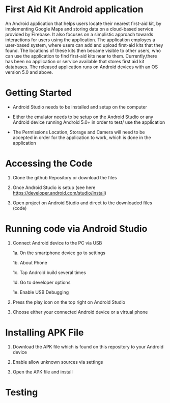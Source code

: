 # First Aid Kit Android application
An Android application that helps users locate their nearest first-aid kit, by implementing Google Maps and storing data on a cloud-based service provided by Firebase. It also focuses on a simplistic approach towards interactions for users using the application. The application employes a user-based system, where users can add and upload first-aid kits that they found. The locations of these kits then became visible to other users, who can use the application to find first-aid kits near to them. Currently,there has been no application or service available that stores first aid kit databases. The released application runs on Android devices with an OS version 5.0 and above.

# Getting Started
- Android Studio needs to be installed and setup on the computer 

- Either the emulator needs to be setup on the Android Studio or any Android device running Android 5.0+ in order to test/ use   the application

- The Permissions Location, Storage and Camera will need to be accepted in order for the application to work, which is done in   the application

# Accessing the Code
1. Clone the github Repository or download the files 

2. Once Android Studio is setup (see here https://developer.android.com/studio/install) 

3. Open project on Android Studio and direct to the downloaded files (code)

# Running code via Android Studio
1. Connect Android device to the PC via USB

   1a. On the smartphone device go to settings
   
   1b. About Phone
   
   1c. Tap Android build several times
   
   1d. Go to developer options 
   
   1e. Enable USB Debugging
   
2. Press the play icon on the top right on Android Studio

3. Choose either your connected Android device or a virtual phone

# Installing APK File
1. Download the APK file which is found on this repository to your Android device

2. Enable allow unknown sources via settings

3. Open the APK file and install

# Testing
